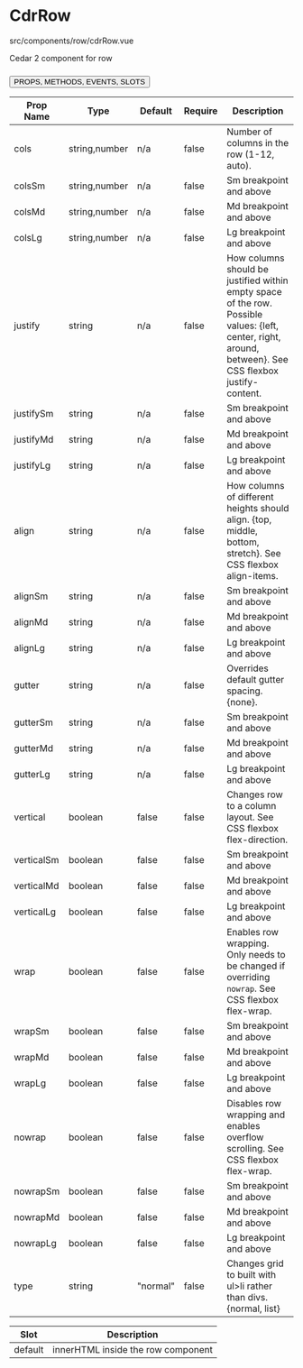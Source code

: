 # CdrRow


src/components/row/cdrRow.vue


Cedar 2 component for row

### <button class='title'>PROPS, METHODS, EVENTS, SLOTS</button>

Prop Name | Type | Default | Require | Description
--- | --- | --- | --- | ---
cols | string,number | n/a | false | Number of columns in the row (1-12, auto).
colsSm | string,number | n/a | false | Sm breakpoint and above
colsMd | string,number | n/a | false | Md breakpoint and above
colsLg | string,number | n/a | false | Lg breakpoint and above
justify | string | n/a | false | How columns should be justified within empty space of the row. Possible values: {left, center, right, around, between}. See CSS flexbox justify-content.
justifySm | string | n/a | false | Sm breakpoint and above
justifyMd | string | n/a | false | Md breakpoint and above
justifyLg | string | n/a | false | Lg breakpoint and above
align | string | n/a | false | How columns of different heights should align. {top, middle, bottom, stretch}. See CSS flexbox align-items.
alignSm | string | n/a | false | Sm breakpoint and above
alignMd | string | n/a | false | Md breakpoint and above
alignLg | string | n/a | false | Lg breakpoint and above
gutter | string | n/a | false | Overrides default gutter spacing. {none}.
gutterSm | string | n/a | false | Sm breakpoint and above
gutterMd | string | n/a | false | Md breakpoint and above
gutterLg | string | n/a | false | Lg breakpoint and above
vertical | boolean | false | false | Changes row to a column layout. See CSS flexbox flex-direction.
verticalSm | boolean | false | false | Sm breakpoint and above
verticalMd | boolean | false | false | Md breakpoint and above
verticalLg | boolean | false | false | Lg breakpoint and above
wrap | boolean | false | false | Enables row wrapping. Only needs to be changed if overriding `nowrap`. See CSS flexbox flex-wrap.
wrapSm | boolean | false | false | Sm breakpoint and above
wrapMd | boolean | false | false | Md breakpoint and above
wrapLg | boolean | false | false | Lg breakpoint and above
nowrap | boolean | false | false | Disables row wrapping and enables overflow scrolling. See CSS flexbox flex-wrap.
nowrapSm | boolean | false | false | Sm breakpoint and above
nowrapMd | boolean | false | false | Md breakpoint and above
nowrapLg | boolean | false | false | Lg breakpoint and above
type | string | "normal" | false | Changes grid to built with ul>li rather than divs. {normal, list}

Slot | Description
--- | ---
default | innerHTML inside the row component
